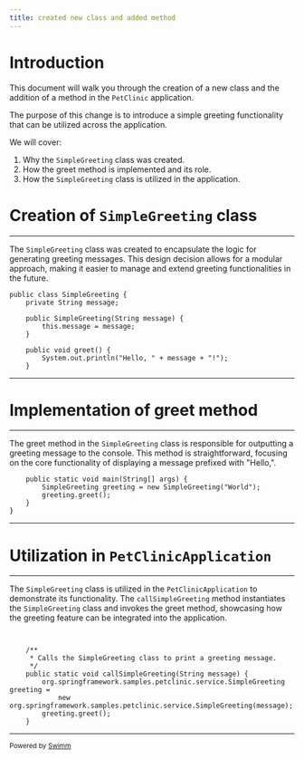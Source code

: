 ```yaml
---
title: created new class and added method
---
```

# Introduction

This document will walk you through the creation of a new class and the addition of a method in the <SwmToken path="/src/main/java/org/springframework/samples/petclinic/PetClinicApplication.java" pos="24:3:3" line-data=" * PetClinic Spring Boot Application.">`PetClinic`</SwmToken> application.

The purpose of this change is to introduce a simple greeting functionality that can be utilized across the application.

We will cover:

1. Why the <SwmToken path="/src/main/java/org/springframework/samples/petclinic/SimpleGreeting.java" pos="1:4:4" line-data="public class SimpleGreeting {">`SimpleGreeting`</SwmToken> class was created.
2. How the greet method is implemented and its role.
3. How the <SwmToken path="/src/main/java/org/springframework/samples/petclinic/SimpleGreeting.java" pos="1:4:4" line-data="public class SimpleGreeting {">`SimpleGreeting`</SwmToken> class is utilized in the application.

# Creation of <SwmToken path="/src/main/java/org/springframework/samples/petclinic/SimpleGreeting.java" pos="1:4:4" line-data="public class SimpleGreeting {">`SimpleGreeting`</SwmToken> class

<SwmSnippet path="src/main/java/org/springframework/samples/petclinic/SimpleGreeting.java" line="1">

---

The <SwmToken path="/src/main/java/org/springframework/samples/petclinic/SimpleGreeting.java" pos="1:4:4" line-data="public class SimpleGreeting {">`SimpleGreeting`</SwmToken> class was created to encapsulate the logic for generating greeting messages. This design decision allows for a modular approach, making it easier to manage and extend greeting functionalities in the future.

```
public class SimpleGreeting {
    private String message;

    public SimpleGreeting(String message) {
        this.message = message;
    }

    public void greet() {
        System.out.println("Hello, " + message + "!");
    }
```

---

</SwmSnippet>

# Implementation of greet method

<SwmSnippet path="src/main/java/org/springframework/samples/petclinic/SimpleGreeting.java" line="12">

---

The greet method in the <SwmToken path="/src/main/java/org/springframework/samples/petclinic/SimpleGreeting.java" pos="1:4:4" line-data="public class SimpleGreeting {">`SimpleGreeting`</SwmToken> class is responsible for outputting a greeting message to the console. This method is straightforward, focusing on the core functionality of displaying a message prefixed with "Hello,".

```
    public static void main(String[] args) {
        SimpleGreeting greeting = new SimpleGreeting("World");
        greeting.greet();
    }
}
```

---

</SwmSnippet>

# Utilization in <SwmToken path="/src/main/java/org/springframework/samples/petclinic/PetClinicApplication.java" pos="30:4:4" line-data="public class PetClinicApplication {">`PetClinicApplication`</SwmToken>

<SwmSnippet path="src/main/java/org/springframework/samples/petclinic/PetClinicApplication.java" line="35">

---

The <SwmToken path="/src/main/java/org/springframework/samples/petclinic/SimpleGreeting.java" pos="1:4:4" line-data="public class SimpleGreeting {">`SimpleGreeting`</SwmToken> class is utilized in the <SwmToken path="/src/main/java/org/springframework/samples/petclinic/PetClinicApplication.java" pos="30:4:4" line-data="public class PetClinicApplication {">`PetClinicApplication`</SwmToken> to demonstrate its functionality. The <SwmToken path="/src/main/java/org/springframework/samples/petclinic/PetClinicApplication.java" pos="40:7:7" line-data="    public static void callSimpleGreeting(String message) {">`callSimpleGreeting`</SwmToken> method instantiates the <SwmToken path="/src/main/java/org/springframework/samples/petclinic/SimpleGreeting.java" pos="1:4:4" line-data="public class SimpleGreeting {">`SimpleGreeting`</SwmToken> class and invokes the greet method, showcasing how the greeting feature can be integrated into the application.

```
	

    /**
     * Calls the SimpleGreeting class to print a greeting message.
     */
    public static void callSimpleGreeting(String message) {
        org.springframework.samples.petclinic.service.SimpleGreeting greeting =
            new org.springframework.samples.petclinic.service.SimpleGreeting(message);
        greeting.greet();
    }
```

---

</SwmSnippet>

<SwmMeta version="3.0.0" repo-id="Z2l0aHViJTNBJTNBc3ByaW5nLXBldGNsaW5pYyUzQSUzQXVtYWxpbmdhc3dhbWk=" repo-name="spring-petclinic"><sup>Powered by [Swimm](https://app.swimm.io/)</sup></SwmMeta>
